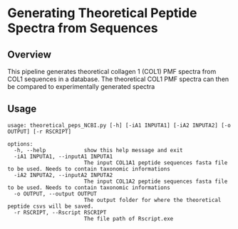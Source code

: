 # Generating Theoretical Peptide Spectra from Sequences
## Overview

This pipeline generates theoretical collagen 1 (COL1) PMF spectra from COL1 sequences in a database. The theoretical COL1 PMF spectra can then be compared to experimentally generated spectra

## Usage
```
usage: theoretical_peps_NCBI.py [-h] [-iA1 INPUTA1] [-iA2 INPUTA2] [-o OUTPUT] [-r RSCRIPT]

options:
  -h, --help            show this help message and exit
  -iA1 INPUTA1, --inputA1 INPUTA1
                        The input COL1A1 peptide sequences fasta file to be used. Needs to contain taxonomic informations
  -iA2 INPUTA2, --inputA2 INPUTA2
                        The input COL1A2 peptide sequences fasta file to be used. Needs to contain taxonomic informations
  -o OUTPUT, --output OUTPUT
                        The output folder for where the theoretical peptide csvs will be saved.
  -r RSCRIPT, --Rscript RSCRIPT
                        The file path of Rscript.exe
```
